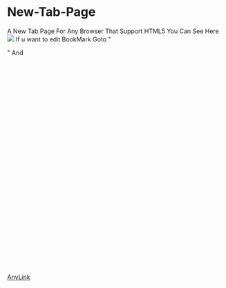 # New-Tab-Page
A New Tab Page For Any Browser That Support HTML5
 You Can See Here 
<img src="https://i.imgur.com/3NUFgNy.png">
 If u want to edit BookMark
 Goto
 "<div class="bookmarks">"
 And
     <a href="https://anylink.com" class="bookmark">
      <svg class="icon" viewBox="0 0 24 24">
        <path d="Your Svg"/>
      </svg>
      AnyLink
    </a>
 
 
